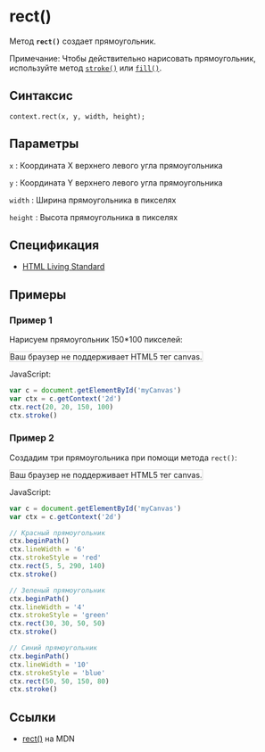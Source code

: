 # rect()

Метод **`rect()`** создает прямоугольник.

Примечание: Чтобы действительно нарисовать прямоугольник, используйте метод [`stroke()`](<stroke().md>) или [`fill()`](<fill().md>).

## Синтаксис

```
context.rect(x, y, width, height);
```

## Параметры

`x`
: Координата X верхнего левого угла прямоугольника

`y`
: Координата Y верхнего левого угла прямоугольника

`width`
: Ширина прямоугольника в пикселях

`height`
: Высота прямоугольника в пикселях

## Спецификация

- [HTML Living Standard](https://html.spec.whatwg.org/multipage/canvas.html#dom-context-2d-rect)

## Примеры

### Пример 1

Нарисуем прямоугольник 150\*100 пикселей:

<canvas id="myCanvas" width="300" height="150" style="border:1px solid #d3d3d3;background:#ffffff;">
Ваш браузер не поддерживает HTML5 тег canvas.
</canvas>
<script>
var c=document.getElementById("myCanvas");
var canvOK=1;
try {c.getContext("2d");}
catch (er) {canvOK=0;}
if (canvOK==1){
var ctx=c.getContext("2d");
ctx.rect(20,20,150,100);
ctx.stroke();}
</script>

JavaScript:

```js
var c = document.getElementById('myCanvas')
var ctx = c.getContext('2d')
ctx.rect(20, 20, 150, 100)
ctx.stroke()
```

### Пример 2

Создадим три прямоугольника при помощи метода `rect()`:

<canvas id="myCanvas2" width="300" height="150" style="border:1px solid #d3d3d3;background:#ffffff;">
Ваш браузер не поддерживает HTML5 тег canvas.
</canvas>
<script>
var c=document.getElementById("myCanvas2");
var ctx=c.getContext("2d");
// Red rectangle
ctx.beginPath();
ctx.lineWidth="6";
ctx.strokeStyle="red";
ctx.rect(5,5,290,140);  
ctx.stroke();
// Green rectangle
ctx.beginPath();
ctx.lineWidth="4";
ctx.strokeStyle="green";
ctx.rect(30,30,50,50);
ctx.stroke();
// Blue rectangle
ctx.beginPath();
ctx.lineWidth="10";
ctx.strokeStyle="blue";
ctx.rect(50,50,150,80);
ctx.stroke();
</script>

JavaScript:

```js
var c = document.getElementById('myCanvas')
var ctx = c.getContext('2d')

// Красный прямоугольник
ctx.beginPath()
ctx.lineWidth = '6'
ctx.strokeStyle = 'red'
ctx.rect(5, 5, 290, 140)
ctx.stroke()

// Зеленый прямоугольник
ctx.beginPath()
ctx.lineWidth = '4'
ctx.strokeStyle = 'green'
ctx.rect(30, 30, 50, 50)
ctx.stroke()

// Синий прямоугольник
ctx.beginPath()
ctx.lineWidth = '10'
ctx.strokeStyle = 'blue'
ctx.rect(50, 50, 150, 80)
ctx.stroke()
```

## Ссылки

- [rect()](https://developer.mozilla.org/ru/docs/Web/API/CanvasRenderingContext2D/rect) на MDN
